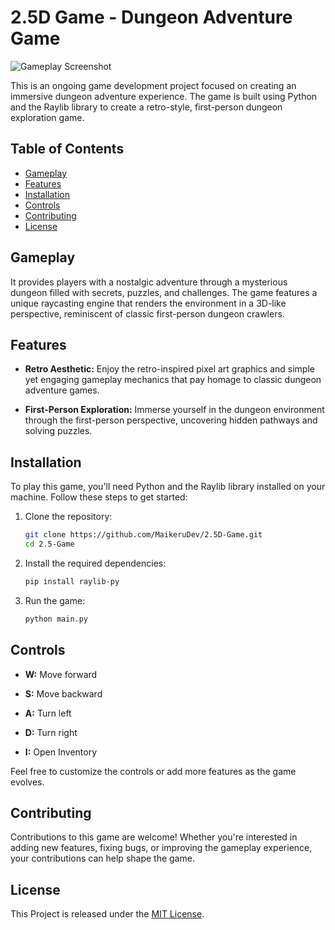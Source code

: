 # 2.5D Game - Dungeon Adventure Game

![Gameplay Screenshot](https://gcdnb.pbrd.co/images/avrm6KAn2FVE.png?o=1)

This is an ongoing game development project focused on creating an immersive dungeon adventure experience. The game is built using Python and the Raylib library to create a retro-style, first-person dungeon exploration game.

## Table of Contents

- [Gameplay](#gameplay)
- [Features](#features)
- [Installation](#installation)
- [Controls](#controls)
- [Contributing](#contributing)
- [License](#license)

## Gameplay

It provides players with a nostalgic adventure through a mysterious dungeon filled with secrets, puzzles, and challenges. The game features a unique raycasting engine that renders the environment in a 3D-like perspective, reminiscent of classic first-person dungeon crawlers.

## Features

- **Retro Aesthetic:** Enjoy the retro-inspired pixel art graphics and simple yet engaging gameplay mechanics that pay homage to classic dungeon adventure games.

- **First-Person Exploration:** Immerse yourself in the dungeon environment through the first-person perspective, uncovering hidden pathways and solving puzzles.

## Installation

To play this game, you'll need Python and the Raylib library installed on your machine. Follow these steps to get started:

1. Clone the repository:

   ```sh
   git clone https://github.com/MaikeruDev/2.5D-Game.git
   cd 2.5-Game
   ```

2. Install the required dependencies:

   ```sh
   pip install raylib-py
   ```

3. Run the game:

   ```sh
   python main.py
   ```

## Controls

- **W:** Move forward
- **S:** Move backward
- **A:** Turn left
- **D:** Turn right

- **I:** Open Inventory

Feel free to customize the controls or add more features as the game evolves.

## Contributing

Contributions to this game are welcome! Whether you're interested in adding new features, fixing bugs, or improving the gameplay experience, your contributions can help shape the game.

## License

This Project is released under the [MIT License](LICENSE).
